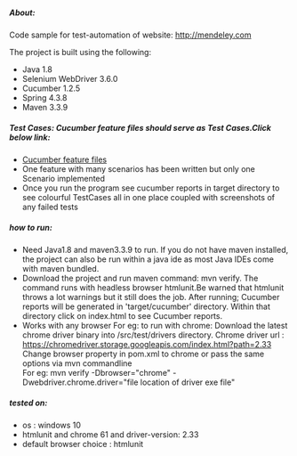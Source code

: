 ##### About:
Code sample for test-automation of website: 
http://mendeley.com

The project is built using the following:
* Java 1.8
* Selenium WebDriver 3.6.0
* Cucumber 1.2.5
* Spring 4.3.8
* Maven 3.3.9


##### Test Cases: Cucumber feature files should serve as Test Cases.Click below link:
* [Cucumber feature files](/src/test/resources/features)
* One feature with many scenarios has been written but only one Scenario implemented
* Once you run the program see cucumber reports in target directory to see colourful TestCases
  all in one place coupled with screenshots of any failed tests

##### how to run:
* Need Java1.8 and maven3.3.9 to run.
  If you do not have maven installed, the project can also be run within a java ide
  as most Java IDEs come with maven bundled.
* Download the project and run maven command: mvn verify. 
  The command runs with headless browser htmlunit.Be warned that htmlunit throws a lot
  warnings but it still does the job.
  After running; Cucumber reports will be generated in 'target/cucumber' directory.
  Within that directory click on index.html to see Cucumber reports.
* Works with any browser For eg: to run with chrome:
  Download the latest chrome driver binary into /src/test/drivers directory.
  Chrome driver url : https://chromedriver.storage.googleapis.com/index.html?path=2.33 
  Change browser property in pom.xml to chrome or pass the same options via mvn commandline
  <br>For eg:  mvn verify -Dbrowser="chrome" -Dwebdriver.chrome.driver="file location of driver exe file"


##### tested on:
* os : windows 10
* htmlunit and chrome 61 and driver-version: 2.33
* default browser choice : htmlunit 



  
  


